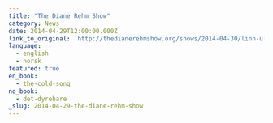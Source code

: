 ```yaml
---
title: "The Diane Rehm Show"
category: News
date: 2014-04-29T12:00:00.000Z
link_to_original: 'http://thedianerehmshow.org/shows/2014-04-30/linn-ullmann-cold-song'
language:
  - english
  - norsk
featured: true
en_book:
  - the-cold-song
no_book:
  - det-dyrebare
_slug: 2014-04-29-the-diane-rehm-show
---
```

